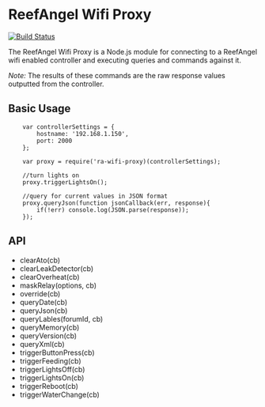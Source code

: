 # ReefAngel Wifi Proxy

[![Build Status](https://travis-ci.org/davemolton/ra-wifi-proxy.svg?branch=master)]([https://travis-ci.org/davemolton/ra-wifi-proxy])

The ReefAngel Wifi Proxy is a Node.js module for connecting to a ReefAngel wifi enabled controller and executing 
queries and commands against it. 
 
*Note:* The results of these commands are the raw response values outputted from the controller.

## Basic Usage
    
		var controllerSettings = {
			hostname: '192.168.1.150',
			port: 2000
		};
		
		var proxy = require('ra-wifi-proxy)(controllerSettings);
		
		//turn lights on
		proxy.triggerLightsOn();
		
		//query for current values in JSON format
		proxy.queryJson(function jsonCallback(err, response){
			if(!err) console.log(JSON.parse(response));
		});

## API
+ clearAto(cb)
+ clearLeakDetector(cb)
+ clearOverheat(cb)
+ maskRelay(options, cb)
+ override(cb)
+ queryDate(cb)
+ queryJson(cb)
+ queryLables(forumId, cb)
+ queryMemory(cb)
+ queryVersion(cb)
+ queryXml(cb)
+ triggerButtonPress(cb)
+ triggerFeeding(cb)
+ triggerLightsOff(cb)
+ triggerLightsOn(cb)
+ triggerReboot(cb)
+ triggerWaterChange(cb)
